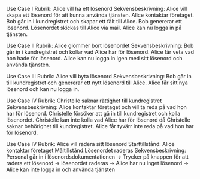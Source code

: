 Use Case I
Rubrik: Alice vill ha ett lösenord
Sekvensbeskrivning: Alice vill skapa ett lösenord för att kunna använda tjänsten. Alice kontaktar företaget. Bob går in i kundregistret och skapar ett fält till Alice. Bob genererar ett lösenord. Lösenordet skickas till Alice via mail. Alice kan nu logga in på tjänsten. 

Use Case II
Rubrik: Alice glömmer bort lösenordet
Sekvensbeskrivning: Bob går in i kundregistret och kollar vad Alice har för lösenord. Alice får veta vad hon hade för lösenord. Alice kan nu logga in igen med sitt lösenord och använda tjänsten. 

Use Case III
Rubrik: Alice vill byta lösenord
Sekvensbeskrivning: Bob går in till kundregistret och genererar ett nytt lösenord till Alice. Alice får sitt nya lösenord och kan nu logga in. 

Use Case IV
Rubrik: Christelle saknar rättighet till kundregistret
Sekvensbeskrivning: Alice kontaktar företaget och vill ta reda på vad hon har för lösenord. Christelle försöker att gå in till kundregistret och kolla lösenordet. Christelle kan inte kolla vad Alice har för lösenord då Christelle saknar behörighet till kundregistret. Alice får tyvärr inte reda på vad hon har för lösenord. 




Use Case IV
Rubrik: Alice vill radera sitt lösenord
Starttillstånd: Alice kontaktar företaget
Måltillstånd:Lösenordet raderas
Sekvensbeskrivning: Personal går in i lösenordsdokumentationen → Trycker på knappen för att radera ett lösenord → lösenordet raderas → Alice har nu inget lösenord → Alice kan inte logga in och använda tjänsten

